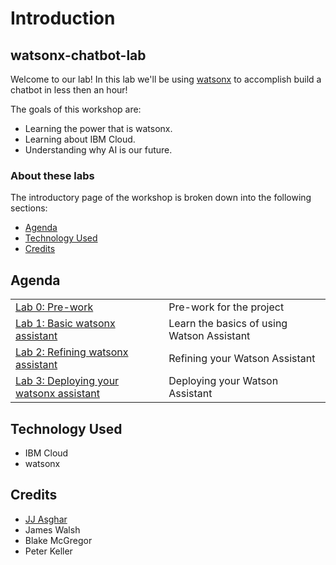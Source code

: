 # Introduction

## watsonx-chatbot-lab

Welcome to our lab! In this lab we'll be using [watsonx][watsonx] to accomplish build a chatbot in less then an hour!

The goals of this workshop are:

* Learning the power that is watsonx.
* Learning about IBM Cloud.
* Understanding why AI is our future.

### About these labs

The introductory page of the workshop is broken down into the following sections:

* [Agenda](./#agenda)
* [Technology Used](./#technology-used)
* [Credits](./#credits)

## Agenda

|  |  |
| :--- | :--- |
| [Lab 0: Pre-work](pre-work/README.md) | Pre-work for the project |
| [Lab 1: Basic watsonx assistant](lab-1/README.md) | Learn the basics of using Watson Assistant |
| [Lab 2: Refining watsonx assistant](lab-2/README.md) | Refining your Watson Assistant |
| [Lab 3: Deploying your watsonx assistant](lab-2/README.md) | Deploying your Watson Assistant |


## Technology Used

* IBM Cloud
* watsonx

## Credits

* [JJ Asghar](https://github.com/jjasghar)
* James Walsh
* Blake McGregor
* Peter Keller

[watsonx]: https://watsonx.ai
